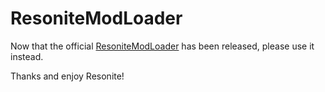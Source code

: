 # ResoniteModLoader

Now that the official [ResoniteModLoader](https://github.com/resonite-modding-group/ResoniteModLoader) has been released, please use it instead.

Thanks and enjoy Resonite!
